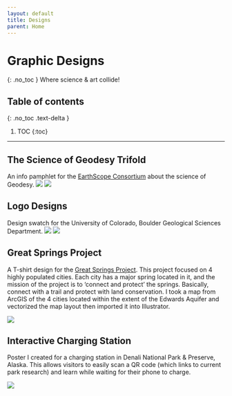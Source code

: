 ```yaml
---
layout: default
title: Designs
parent: Home
---
```


# Graphic Designs
{: .no_toc }
Where science & art collide!

## Table of contents
{: .no_toc .text-delta }

1. TOC
{:toc}

---
## The Science of Geodesy Trifold
An info pamphlet for the [EarthScope Consortium](https://www.earthscope.org/) about the science of Geodesy. 
<img src="{{site.baseurl}}/img/trifold_A_eam.png"/>
<img src="{{site.baseurl}}/img/trifold_B_eam.png"/>

## Logo Designs
Design swatch for the University of Colorado, Boulder Geological Sciences Department.
<img src="{{site.baseurl}}/img/cugeologo1.jpg"/>
<img src="{{site.baseurl}}/img/cugeologo2.jpg"/>

## Great Springs Project
A T-shirt design for the [Great Springs Project](https://greatspringsproject.org). This project focused on 4 highly populated cities. Each city has a major spring located in it, and the mission of the project is to ‘connect and protect’ the springs. Basically, connect with a trail and protect with land conservation. I took a map from ArcGIS of the 4 cities located within the extent of the Edwards Aquifer and vectorized the map layout then imported it into Illustrator.

<img src="{{site.baseurl}}/img/GSP.png"/>

## Interactive Charging Station
Poster I created for a charging station in Denali National Park & Preserve, Alaska. This allows visitors to easily scan a QR code (which links to current park research) and learn while waiting for their phone to charge.

<img src="{{site.baseurl}}/img/ICS_poster.png"/>
